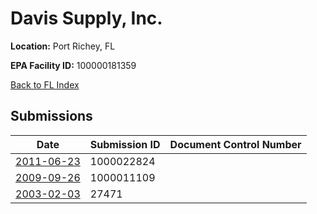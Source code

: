 # Davis Supply, Inc.

**Location:** Port Richey, FL

**EPA Facility ID:** 100000181359

[Back to FL Index](../../index.md)

## Submissions

| Date | Submission ID | Document Control Number |
|------|--------------|-------------------------|
| [2011-06-23](submissions/1000022824.md) | 1000022824 |  |
| [2009-09-26](submissions/1000011109.md) | 1000011109 |  |
| [2003-02-03](submissions/27471.md) | 27471 |  |
